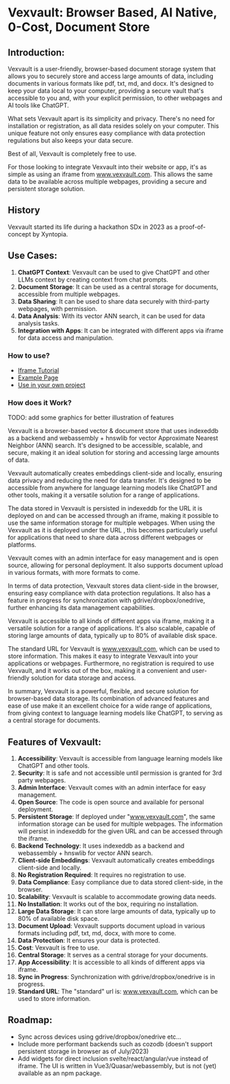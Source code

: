 # Vexvault: Browser Based, AI Native, 0-Cost, Document Store

## Introduction:

Vexvault is a user-friendly, browser-based document storage system that allows you to securely store and access large amounts of data, including documents in various formats like pdf, txt, md, and docx. It's designed to keep your data local to your computer, providing a secure vault that's accessible to you and, with your explicit permission, to other webpages and AI tools like ChatGPT.

What sets Vexvault apart is its simplicity and privacy. There's no need for installation or registration, as all data resides solely on your computer. This unique feature not only ensures easy compliance with data protection regulations but also keeps your data secure.

Best of all, Vexvault is completely free to use.

For those looking to integrate Vexvault into their website or app, it's as simple as using an iframe from www.vexvault.com. This allows the same data to be available across multiple webpages, providing a secure and persistent storage solution.

## History

Vexvault started its life during a hackathon SDx in 2023 as a proof-of-concept by Xyntopia.

## Use Cases:

1. **ChatGPT Context**: Vexvault can be used to give ChatGPT and other LLMs context by creating context from chat prompts.
2. **Document Storage**: It can be used as a central storage for documents, accessible from multiple webpages.
3. **Data Sharing**: It can be used to share data securely with third-party webpages, with permission.
4. **Data Analysis**: With its vector ANN search, it can be used for data analysis tasks.
5. **Integration with Apps**: It can be integrated with different apps via iframe for data access and manipulation.


### How to use?

- [Iframe Tutorial](tutorial_vexvault_iframe.md)
- [Example Page](public/widget_examples/search_w_upload.html)
- [Use in your own project](DEVELOPMENT.md)

### How does it Work?

TODO: add some graphics for better illustration of features

Vexvault is a browser-based vector & document store that uses indexeddb as a backend and webassembly + hnswlib for vector Approximate Nearest Neighbor (ANN) search. It's designed to be accessible, scalable, and secure, making it an ideal solution for storing and accessing large amounts of data.

Vexvault automatically creates embeddings client-side and locally, ensuring data privacy and reducing the need for data transfer. It's designed to be accessible from anywhere for language learning models like ChatGPT and other tools, making it a versatile solution for a range of applications.

The data stored in Vexvault is persisted in indexeddb for the URL it is deployed on and can be accessed through an iframe, making it possible to use the same information storage for multiple webpages. When using the Vexvault as it is deployed under the URL [](http://www.vexvault.com), this becomes particularly useful for applications that need to share data across different webpages or platforms. 

Vexvault comes with an admin interface for easy management and is open source, allowing for personal deployment. It also supports document upload in various formats, with more formats to come.

In terms of data protection, Vexvault stores data client-side in the browser, ensuring easy compliance with data protection regulations. It also has a feature in progress for synchronization with gdrive/dropbox/onedrive, further enhancing its data management capabilities.

Vexvault is accessible to all kinds of different apps via iframe, making it a versatile solution for a range of applications. It's also scalable, capable of storing large amounts of data, typically up to 80% of available disk space.

The standard URL for Vexvault is www.vexvault.com, which can be used to store information. This makes it easy to integrate Vexvault into your applications or webpages. Furthermore, no registration is required to use Vexvault, and it works out of the box, making it a convenient and user-friendly solution for data storage and access.

In summary, Vexvault is a powerful, flexible, and secure solution for browser-based data storage. Its combination of advanced features and ease of use make it an excellent choice for a wide range of applications, from giving context to language learning models like ChatGPT, to serving as a central storage for documents.

## Features of Vexvault:

1. **Accessibility**: Vexvault is accessible from language learning models like ChatGPT and other tools.
2. **Security**: It is safe and not accessible until permission is granted for 3rd party webpages.
3. **Admin Interface**: Vexvault comes with an admin interface for easy management.
4. **Open Source**: The code is open source and available for personal deployment.
5. **Persistent Storage**: If deployed under "www.vexvault.com", the same information storage can be used for multiple webpages. The information will persist in indexeddb for the given URL and can be accessed through the iframe.
6. **Backend Technology**: It uses indexeddb as a backend and webassembly + hnswlib for vector ANN search.
7. **Client-side Embeddings**: Vexvault automatically creates embeddings client-side and locally.
8. **No Registration Required**: It requires no registration to use.
9. **Data Compliance**: Easy compliance due to data stored client-side, in the browser.
10. **Scalability**: Vexvault is scalable to accommodate growing data needs.
11. **No Installation**: It works out of the box, requiring no installation.
12. **Large Data Storage**: It can store large amounts of data, typically up to 80% of available disk space.
13. **Document Upload**: Vexvault supports document upload in various formats including pdf, txt, md, docx, with more to come.
14. **Data Protection**: It ensures your data is protected.
15. **Cost**: Vexvault is free to use.
16. **Central Storage**: It serves as a central storage for your documents.
17. **App Accessibility**: It is accessible to all kinds of different apps via iframe.
18. **Sync in Progress**: Synchronization with gdrive/dropbox/onedrive is in progress.
19. **Standard URL**: The "standard" url is: www.vexvault.com, which can be used to store information.

## Roadmap:

- Sync across devices using gdrive/dropbox/onedrive etc...
- Include more performant backends such as cozodb (doesn't support persistent storage in browser as of July/2023)
- Add widgets for direct inclusion svelte/react/angular/vue instead of iframe. The UI is written in Vue3/Quasar/webassembly, but is not (yet) available as an npm package.
